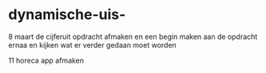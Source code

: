 # dynamische-uis-
8 maart de cijferuit opdracht afmaken en een begin maken aan de opdracht ernaa en kijken wat er verder gedaan moet worden

11 horeca app afmaken
